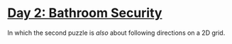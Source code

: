 # [Day 2: Bathroom Security][day2]

[day2]: https://adventofcode.com/2016/day/2

In which the second puzzle is _also_ about following directions on a 2D grid.
